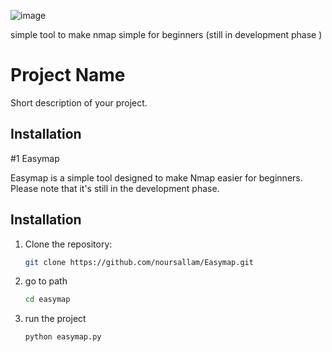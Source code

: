 ![image](https://github.com/noursallam/Easymap/assets/122881707/7a1fe892-6a3a-48ee-9778-ffab28a4f8bd)

simple tool to make nmap simple for beginners (still in development phase )

# Project Name

Short description of your project.

## Installation


#1 Easymap

Easymap is a simple tool designed to make Nmap easier for beginners. Please note that it's still in the development phase.

## Installation

1. Clone the repository:
   ```bash
   git clone https://github.com/noursallam/Easymap.git
2. go to path
   ```bash
   cd easymap
   
3. run the project
   ```bash
   python easymap.py   
